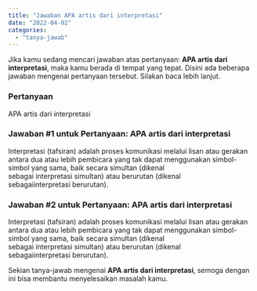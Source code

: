 ```yaml
---
title: "Jawaban APA artis dari interpretasi"
date: "2022-04-02"
categories: 
  - "tanya-jawab"
---
```


Jika kamu sedang mencari jawaban atas pertanyaan: **APA artis dari interpretasi**, maka kamu berada di tempat yang tepat. Disini ada beberapa jawaban mengenai pertanyaan tersebut. Silakan baca lebih lanjut.

### Pertanyaan

APA artis dari interpretasi

### Jawaban #1 untuk Pertanyaan: APA artis dari interpretasi

Interpretasi (tafsiran) adalah proses komunikasi melalui lisan atau gerakan antara dua atau lebih pembicara yang tak dapat menggunakan simbol-simbol yang sama, baik secara simultan (dikenal sebagai interpretasi simultan) atau berurutan (dikenal sebagaiinterpretasi berurutan).  
  

### Jawaban #2 untuk Pertanyaan: APA artis dari interpretasi

Interpretasi (tafsiran) adalah proses komunikasi melalui lisan atau gerakan antara dua atau lebih pembicara yang tak dapat menggunakan simbol-simbol yang sama, baik secara simultan (dikenal sebagai interpretasi simultan) atau berurutan (dikenal sebagaiinterpretasi berurutan).

Sekian tanya-jawab mengenai **APA artis dari interpretasi**, semoga dengan ini bisa membantu menyelesaikan masalah kamu.
